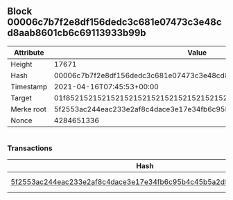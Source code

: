 ## Block 00006c7b7f2e8df156dedc3c681e07473c3e48cd8aab8601cb6c69113933b99b

Attribute | Value
--- | ---
Height | 17671
Hash | 00006c7b7f2e8df156dedc3c681e07473c3e48cd8aab8601cb6c69113933b99b
Timestamp | 2021-04-16T07:45:53+00:00
Target | 01f8521521521521521521521521521521521521521521521521521521521521
Merke root | 5f2553ac244eac233e2af8c4dace3e17e34fb6c95b4c45b5a2d59300fdbca18b
Nonce | 4284651336

```

```

### Transactions

Hash | Amount
--- | ---
[5f2553ac244eac233e2af8c4dace3e17e34fb6c95b4c45b5a2d59300fdbca18b](5f2553ac244eac233e2af8c4dace3e17e34fb6c95b4c45b5a2d59300fdbca18b.md) | 10.00000000 SKEPTI 
